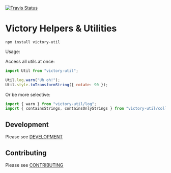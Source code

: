 [![Travis Status][trav_img]][trav_site]

Victory Helpers & Utilities
===========================

```shell
npm install victory-util
```

Usage:

Access all utils at once:

```javascript
import Util from "victory-util";

Util.log.warn("Uh oh!");
Util.style.toTransformString({ rotate: 90 });
```

Or be more selective:

```javascript
import { warn } from "victory-util/log";
import { containsStrings, containsOnlyStrings } from "victory-util/collection";
```

## Development

Please see [DEVELOPMENT](DEVELOPMENT.md)

## Contributing

Please see [CONTRIBUTING](CONTRIBUTING.md)

[trav_img]: https://api.travis-ci.org/FormidableLabs/victory-util.svg
[trav_site]: https://travis-ci.org/FormidableLabs/victory-util
